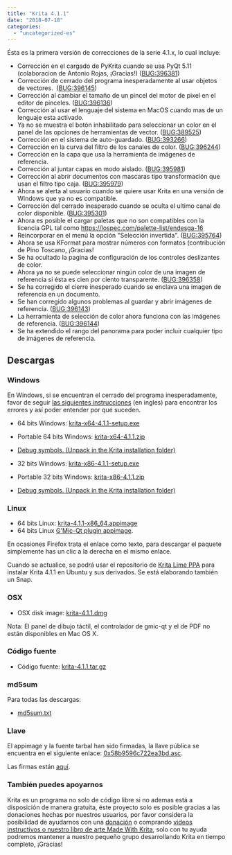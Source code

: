 ```yaml
---
title: "Krita 4.1.1"
date: "2018-07-18"
categories: 
  - "uncategorized-es"
---
```


Ésta es la primera versión de correcciones de la serie 4.1.x, lo cual incluye:

- Corrección en el cargado de PyKrita cuando se usa PyQt 5.11 (colaboracion de Antonio Rojas, ¡Gracias!) ([BUG:396381](https://bugs.kde.org/show_bug.cgi?id=396381))
- Corrección de cerrado del programa inesperadamente al usar objetos de vectores.  ([BUG:396145](https://bugs.kde.org/show_bug.cgi?id=396145))
- Corrección al cambiar el tamaño de un pincel del motor de pixel en el editor de pinceles. ([BUG:396136](https://bugs.kde.org/show_bug.cgi?id=396136))
- Corrección al usar el lenguaje del sistema en MacOS cuando mas de un lenguaje esta activado.
- Ya no se muestra el botón inhabilitado para seleccionar un color en el panel de las opciones de herramientas de vector. ([BUG:389525](https://bugs.kde.org/show_bug.cgi?id=389525))
- Corrección en el sistema de auto-guardado. ([BUG:393266](https://bugs.kde.org/show_bug.cgi?id=393266))
- Corrección en la curva del filtro de los canales de color. ([BUG:396244](https://bugs.kde.org/show_bug.cgi?id=396244))
- Corrección en la capa que usa la herramienta de imágenes de referencia.
- Corrección al juntar capas en modo aislado. ([BUG:395981](https://bugs.kde.org/show_bug.cgi?id=395981))
- Corrección al abrir documentos con mascaras tipo transformación que usan el filtro tipo caja. ([BUG:395979](https://bugs.kde.org/show_bug.cgi?id=395979))
- Ahora se alerta al usuario cuando se quiere usar Krita en una versión de Windows que ya no es compatible.
- Corrección del cerrado inesperado cuando se oculta el ultimo canal de color disponible. ([BUG:395301](https://bugs.kde.org/show_bug.cgi?id=395301))
- Ahora es posible el cargar paletas que no son compatibles con la licencia GPL tal como https://lospec.com/palette-list/endesga-16
- Reincorporar en el menú la opción "Selección invertida". ([BUG:395764](https://bugs.kde.org/show_bug.cgi?id=395764))
- Ahora se usa KFormat para mostrar números con formatos (contribución de Pino Toscano, ¡Gracias!
- Se ha ocultado la pagina de configuración de los controles deslizantes de color.
- Ahora ya no se puede seleccionar ningún color de una imagen de referencia si ésta es cien por ciento transparente. ([BUG:396358](https://bugs.kde.org/show_bug.cgi?id=396358))
- Se ha corregido el cierre inesperado cuando se enclava una imagen de referencia en un documento.
- Se han corregido algunos problemas al guardar y abrir imágenes de referencia. ([BUG:396143](https://bugs.kde.org/show_bug.cgi?id=396143))
- La herramienta de selección de color ahora funciona con las imágenes de referencia. ([BUG:396144](https://bugs.kde.org/show_bug.cgi?id=396144))
- Se ha extendido el rango del panorama para poder incluir cualquier tipo de imágenes de referencia.

## Descargas

### Windows

En Windows, si se encuentran el cerrado del programa inesperadamente, favor de seguir [las siguientes instrucciones](https://docs.krita.org/Dr._Mingw_debugger) (en ingles) para encontrar los errores y así poder entender por qué suceden.

- 64 bits Windows: [krita-x64-4.1.1-setup.exe](https://download.kde.org/stable/krita/4.1.1/krita-x64-4.1.1-setup.exe)
- Portable 64 bits Windows: [krita-x64-4.1.1.zip](https://download.kde.org/stable/krita/4.1.1/krita-x64-4.1.1.zip)
- [Debug symbols. (Unpack in the Krita installation folder)](https://download.kde.org/stable/krita/4.1.1/krita-x64-4.1.1-dbg.zip)

- 32 bits Windows: [krita-x86-4.1.1-setup.exe](https://download.kde.org/stable/krita/4.1.1/krita-x86-4.1.1-setup.exe)
- Portable 32 bits Windows: [krita-x86-4.1.1.zip](https://download.kde.org/stable/krita/4.1.1/krita-x86-4.1.1.zip)
- [Debug symbols. (Unpack in the Krita installation folder)](https://download.kde.org/stable/krita/4.1.1/krita-x86-4.1.1-dbg.zip)

### Linux

- 64 bits Linux: [krita-4.1.1-x86\_64.appimage](https://download.kde.org/stable/krita/4.1.1/krita-4.1.1-x86_64.appimage)
- 64 bits Linux [G'Mic-Qt plugin appimage](https://download.kde.org/stable/krita/4.1.1/gmic_krita_qt-x86_64.appimage).

En ocasiones Firefox trata el enlace como texto, para descargar el paquete simplemente has un clic a la derecha en el mismo enlace.

Cuando se actualice, se podrá usar el repositorio de [Krita Lime PPA](https://launchpad.net/~kritalime/+archive/ubuntu/ppa) para instalar Krita 4.1.1 en Ubuntu y sus derivados. Se está elaborando también un Snap.

### OSX

- OSX disk image: [krita-4.1.1.dmg](https://download.kde.org/stable/krita/4.1.1/krita-4.1.1.dmg)

Nota: El panel de dibujo táctil, el controlador de gmic-qt y el de PDF no están disponibles en Mac OS X.

### Código fuente

- Código fuente: [krita-4.1.1.tar.gz](https://download.kde.org/stable/krita/4.1.1/krita-4.1.1.tar.gz)

### md5sum

Para todas las descargas:

- [md5sum.txt](https://download.kde.org/stable/krita/4.1.1/md5sum.txt)

### Llave

El appimage y la fuente tarbal han sido firmadas, la llave pública se encuentra en el siguiente enlace: [0x58b9596c722ea3bd.asc](https://share.kde.org/index.php/s/fJ99V5mZvuyD0z8).

Las firmas están [aquí](http://download.kde.org/unstable/krita/3.1.3-beta.1).

### También puedes apoyarnos

Krita es un programa no solo de código libre si no ademas está a disposición de manera gratuita, éste proyecto solo es posible gracias a las donaciones hechas por nuestros usuarios, por favor considera la posibilidad de ayudarnos con una [donación](https://krita.org/en/support-us/donations/) o comprando [videos instructivos o nuestro libro de arte Made With Krita](https://krita.org/es/item/krita-3-2-0/%22https://krita.org/en/support-us/shop), solo con tu ayuda podremos mantener a nuestro pequeño grupo desarrollando Krita en tiempo completo, ¡Gracias!
